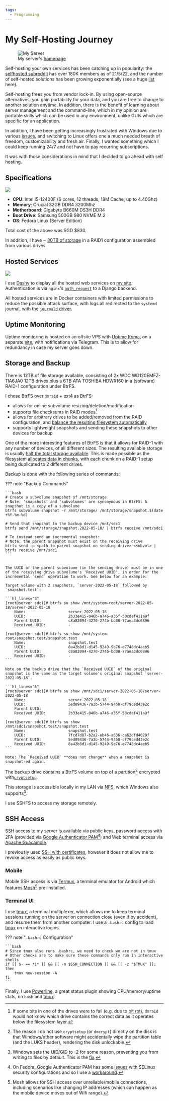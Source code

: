 ```yaml
---
tags:
  - Programming
---
```


# My Self-Hosting Journey

<figure>
  <img src="/static/images/2022-05-22/dashy.jpg" alt="My Server" loading="lazy"/>
  <figcaption>My server's <a href="https://home.nicholaslyz.com">homepage</a></figcaption>
</figure>

Self-hosting your own services has been catching up in popularity: the [selfhosted subreddit][selfhosted] has over 180K members as of 21/5/22, and the number of self-hosted solutions has been growing exponentially (see a huge [list][awesome-selfhosted] here).

Self-hosting frees you from vendor lock-in. By using open-source alternatives, you gain portability for your data, and you are free to change to another solution anytime. In addition, there is the benefit of learning about server management and the command-line, which in my opinion are portable skills which can be used in any environment, unlike GUIs which are specific for an application.

In addition, I have been getting increasingly frustrated with Windows due to various [issues](2022-02-27-my-computing-philosophy.md#stable-open-source-environment), and switching to Linux offers one a much needed breath of freedom, customizability and fresh air. Finally, I wanted something which I could keep running 24/7 and not have to pay recurring subscriptions.

It was with those considerations in mind that I decided to go ahead with self hosting.

## Specifications

![](../static/images/2022-05-22/neofetch.jpg)

- **CPU**: Intel i5-12400F (6 cores, 12 threads, 18M Cache, up to 4.40Ghz)
- **Memory**: Crucial 32GB DDR4 3200Mhz
- **Motherboard**: Gigabyte B660M DS3H DDR4
- **Boot Drive**: Samsung 500GB 980 NVME M.2
- **OS**: Fedora Linux (Server Edition)

Total cost of the above was SGD $830.

In addition, I have ~ [30TB of storage](#storage-and-backup) in a RAID1 configuration assembled from various drives.

## Hosted Services

![](../static/images/2022-05-22/sysmon.jpg)

I use [Dashy][dashy] to display all the hosted web services on [my site](https://home.nicholaslyz.com). Authentication is via `nginx`'s [`auth_request`][nginx-auth-request] to a Django backend.

All hosted services are in Docker containers with limited permissions to reduce the possible attack surface, with logs all redirected to the `systemd` journal, with the [`journald` driver](https://docs.docker.com/config/containers/logging/journald/).

## Uptime Monitoring

Uptime monitoring is hosted on an offsite VPS with [Uptime Kuma][uptime-kuma], on a separate [site](https://uptime.icybat.com), with notifications via Telegram. This is to allow for redundancy in case my server goes down.

## Storage and Backup

There is 12TB of file storage available, consisting of 2x WDC WD120EMFZ-11A6JA0 12TB drives plus a 6TB ATA TOSHIBA HDWR160 in a (software) RAID-1 configuration under BtrFS.

I chose BtrFS over `dmraid` + ext4 as BtrFS:

- allows for online subvolume resizing/deletion/modification
- supports file checksums in RAID modes[^bit-rot]
- allows for arbitrary drives to be added/removed from the RAID configuration, and [balance the resulting filesystem automatically][btrfs-adding-new-devices]
- supports lightweight snapshots and sending these snapshots to other devices for backup

One of the more interesting features of BtrFS is that it allows for RAID-1 with any number of devices, of all different sizes. The resulting available storage is usually [half the total storage available][btrfs-storage]. This is made possible as the filesystem [allocates data in chunks][btrfs-data-allocation], with each chunk on a RAID-1 setup being duplicated to 2 different drives.

Backup is done with the following series of commands:

??? note "Backup Commands"

    ```bash
    # Create a subvolume snapshot of /mnt/storage
    # Note: 'snapshots' and 'subvolumes' are synonymous in BtrFS: A snapshot is a copy of a subvolume
    btrfs subvolume snapshot -r /mnt/storage/ /mnt/storage/snapshot.$(date +%Y-%m-%d)

    # Send that snapshot to the backup device /mnt/sdc1
    btrfs send /mnt/storage/snapshot.2022-05-18/ | btrfs receive /mnt/sdc1

    # To instead send an incremental snapshot:
    # Note: the parent snapshot must exist on the receiving drive
    btrfs send -p <path to parent snapshot on sending drive> <subvol> | btrfs receive /mnt/sdc1
    ```


    The UUID of the parent subvolume (in the sending drive) must be in one of the receiving drive subvolume's 'Received UUID', in order for the incremental `send` operation to work. See below for an example:

    Target volume with 2 snapshots, `server-2022-05-18` followed by `snapshot.test`:

    ```hl_lines="3"
    [root@server sdc1]# btrfs su show /mnt/system-root/server-2022-05-18/server-2022-05-18
        Name:                   server-2022-05-18
        UUID:                   2b33e415-046b-a746-a35f-50cdef411a9f
        Parent UUID:            c8a82094-4270-274b-bd08-77aea3dc0896
        Received UUID:          -

    [root@server sdc1]# btrfs su show /mnt/system-root/snapshot.test/snapshot.test
        Name:                   snapshot.test
        UUID:                   8a42b8d1-d145-9249-9e76-e7748dc4aeb5
        Parent UUID:            c8a82094-4270-274b-bd08-77aea3dc0896
        Received UUID:          -
    ```

    Note on the backup drive that the `Received UUID` of the original snapshot is the same as the target volume's original snapshot `server-2022-05-18`.

    ```hl_lines="5"
    [root@server sdc1]# btrfs su show /mnt/sdc1/server-2022-05-18/server-2022-05-18
        Name:                   server-2022-05-18
        UUID:                   5ed89436-7a3b-5744-9460-cf79ced43e2c
        Parent UUID:            -
        Received UUID:          2b33e415-046b-a746-a35f-50cdef411a9f

    [root@server sdc1]# btrfs su show /mnt/sdc1/snapshot.test/snapshot.test
        Name:                   snapshot.test
        UUID:                   7fcd7d87-b2a2-eb46-a636-ca62dfd4029f
        Parent UUID:            5ed89436-7a3b-5744-9460-cf79ced43e2c
        Received UUID:          8a42b8d1-d145-9249-9e76-e7748dc4aeb5
    ```
    
    Note: The `Received UUID` **does not change** when a snapshot is snapshot-ed again.

The backup drive contains a BtrFS volume on top of a partition[^cryptsetup-partition] encrypted with[`cryptsetup`][cryptsetup].

This storage is accessible locally in my LAN via [NFS][nfs], which Windows also supports[^nfs-issues].

I use SSHFS to access my storage remotely.

## SSH Access

SSH access to my server is available via public keys, password access with 2FA (provided via [Google Authenticator PAM][google-authenticator-pam][^pam-issues]) and Web terminal access via [Apache Guacamole](./2022-07-10-win11-vm-gpu-passthrough.md#5-setup-apache-guacamole).

I previously used [SSH with certificates](./2022-02-07-ssh-with-certificates.md), however it does not allow me to revoke access as easily as public keys.

### Mobile

Mobile SSH access is via [Termux][termux], a terminal emulator for Android which features [Mosh][mosh][^mosh] pre-installed.

### Terminal UI

I use [tmux][tmux], a terminal multiplexer, which allows me to keep terminal sessions running on the server on connection close (even if by accident), and resume them from another computer. I use a `.bashrc` config to load [tmux][tmux] on interactive logins.

??? note "`.bashrc` Configuration"

    ```bash
    # Since tmux also runs .bashrc, we need to check we are not in tmux
    # Other checks are to make sure these commands only run in interactive shells
    if [[ $- == *i* ]] && [[ -n $SSH_CONNECTION ]] && [[ -z "$TMUX" ]]; then
        tmux new-session -A
    fi
    ```

Finally, I use [Powerline][powerline], a great status plugin showing CPU/memory/uptime stats, on `bash` and [tmux][tmux].

[awesome-selfhosted]: https://github.com/awesome-selfhosted/awesome-selfhosted
[btrfs-adding-new-devices]: https://btrfs.wiki.kernel.org/index.php/Using_Btrfs_with_Multiple_Devices#Adding_new_devices
[btrfs-data-allocation]: https://btrfs.wiki.kernel.org/index.php/SysadminGuide#Data_usage_and_allocation
[btrfs-storage]: https://btrfs.wiki.kernel.org/index.php/FAQ#How_much_space_do_I_get_with_unequal_devices_in_RAID-1_mode.3F
[cryptsetup]: https://gitlab.com/cryptsetup/cryptsetup/-/wikis/FrequentlyAskedQuestions
[google-authenticator-pam]: https://github.com/google/google-authenticator-libpam
[dashy]: https://github.com/Lissy93/dashy
[mosh]: https://mosh.org/
[nfs]: https://en.wikipedia.org/wiki/Network_File_System
[nginx-auth-request]: http://nginx.org/en/docs/http/ngx_http_auth_request_module.html
[powerline]: https://github.com/powerline/powerline
[selfhosted]: https://www.reddit.com/r/selfhosted/
[termux]: https://termux.com/
[tmux]: https://github.com/tmux/tmux/wiki
[uptime-kuma]: https://github.com/louislam/uptime-kuma

[^bit-rot]: If some bits in one of the drives were to fail (e.g. due to [bit rot](https://en.wikipedia.org/wiki/Bit_rot)), `dmraid` would not know which drive contains the correct data as it operates below the filesystem layer.
[^cryptsetup-partition]: The reason I do not use `cryptsetup` (or `dmcrypt`) directly on the disk is that Windows/other software might accidentally wipe the partition table (and the LUKS header), rendering the disk unlockable.
[^nfs-issues]: Windows sets the UID/GID to -2 for some reason, preventing you from writing to files by default. This is the [fix](https://rotelok.com/enablefix-write-permissions-on-a-nfs-share-mounted-on-windows-10/).
[^pam-issues]: On Fedora, Google Authenticator PAM has some [issues](https://github.com/google/google-authenticator-libpam/issues/101) with SELinux security configurations and so I use a [workaround](https://github.com/google/google-authenticator-libpam/issues/101#issuecomment-997533681).
[^mosh]: Mosh allows for SSH access over unreliable/mobile connections, including scenarios like changing IP addresses (which can happen as the mobile device moves out of Wifi range).
